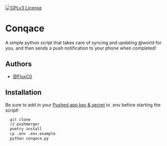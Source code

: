 



[![GPLv3 License](https://img.shields.io/badge/License-GPL%20v3-yellow.svg)](https://opensource.org/licenses/)


# Conqace

A simple python script that takes care of syncing and updating @world for you, and then sends a push notification to your phone when completed!


## Authors

- [@FluxC0](https://www.github.com/FluxC0)


## Installation

Be sure to add in your [Pushed app key & secret](https://about.pushed.co/docs/api#credentials) to .env before starting the script!

```bash
  git clone 
  cd pushmerger
  poetry install 
  cp .env .env.example
  python conqace.py
```
    